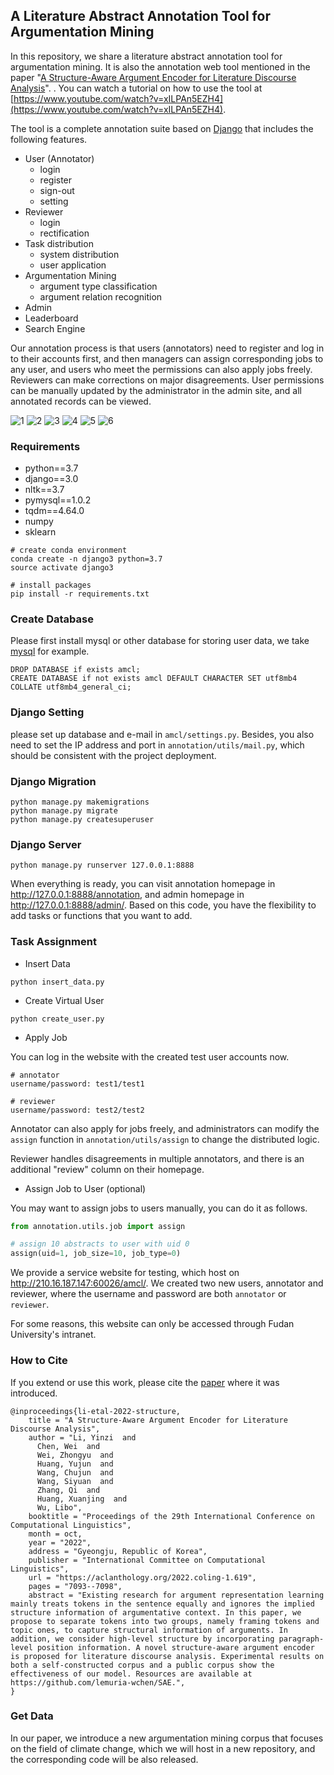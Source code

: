 ## A Literature Abstract Annotation Tool for Argumentation Mining

In this repository, we share a literature abstract annotation tool for argumentation mining. It is also the annotation web tool mentioned in the paper "[A Structure-Aware Argument Encoder for Literature Discourse Analysis](https://aclanthology.org/2022.coling-1.619/)". . You can watch a tutorial on how to use the tool at [https://www.youtube.com/watch?v=xILPAn5EZH4](https://www.youtube.com/watch?v=xILPAn5EZH4).    

The tool is a complete annotation suite based on [Django](https://www.djangoproject.com/) that includes the following features. 

- User (Annotator)
  - login
  - register
  - sign-out
  - setting
- Reviewer
  - login
  - rectification
- Task distribution
  - system distribution
  - user application
- Argumentation Mining
  - argument type classification
  - argument relation recognition
- Admin
- Leaderboard
- Search Engine

Our annotation process is that users (annotators) need to register and log in to their accounts first, and then managers can assign corresponding jobs to any user, and users who meet the permissions can also apply jobs freely. Reviewers can make corrections on major disagreements. User permissions can be manually updated by the administrator in the admin site, and all annotated records can be viewed.

![1](static/demo/1.png)
![2](static/demo/2.png)
![3](static/demo/3.png)
![4](static/demo/4.png)
![5](static/demo/5.png)
![6](static/demo/6.png)

### Requirements

- python==3.7
- django==3.0
- nltk==3.7
- pymysql==1.0.2
- tqdm==4.64.0
- numpy
- sklearn

```shell
# create conda environment
conda create -n django3 python=3.7
source activate django3

# install packages
pip install -r requirements.txt
```

### Create Database

Please first install mysql or other database for storing user data, we take [mysql](https://www.mysql.com/) for example.  

```mysql
DROP DATABASE if exists amcl;
CREATE DATABASE if not exists amcl DEFAULT CHARACTER SET utf8mb4 COLLATE utf8mb4_general_ci;
```

### Django Setting

please set up database and e-mail in `amcl/settings.py`. Besides, you also need to set the IP address and port in `annotation/utils/mail.py`, which should be consistent with the project deployment.  

### Django Migration

```shell
python manage.py makemigrations
python manage.py migrate
python manage.py createsuperuser
```

### Django Server

```shell
python manage.py runserver 127.0.0.1:8888
```

When everything is ready, you can visit annotation homepage in http://127.0.0.1:8888/annotation, and admin homepage in http://127.0.0.1:8888/admin/. Based on this code, you have the flexibility to add tasks or functions that you want to add. 

### Task Assignment

- Insert Data

```shell
python insert_data.py
```

- Create Virtual User

```shell
python create_user.py
```

- Apply Job

You can log in the website with the created test user accounts now. 

```
# annotator
username/password: test1/test1

# reviewer
username/password: test2/test2
```

Annotator can also apply for jobs freely, and administrators can modify the `assign` function in `annotation/utils/assign` to change the distributed logic. 

Reviewer handles disagreements in multiple annotators, and there is an additional "review" column on their homepage. 

- Assign Job to User (optional)

You may want to assign jobs to users manually, you can do it as follows.

```python
from annotation.utils.job import assign

# assign 10 abstracts to user with uid 0
assign(uid=1, job_size=10, job_type=0)
```

We provide a service website for testing, which host on http://210.16.187.147:60026/amcl/. We created two new users, annotator and reviewer, where the username and password are both `annotator` or `reviewer`.

For some reasons, this website can only be accessed through Fudan University's intranet. 

### How to Cite

If you extend or use this work, please cite the [paper](https://aclanthology.org/2022.coling-1.619/) where it was introduced. 

```
@inproceedings{li-etal-2022-structure,
    title = "A Structure-Aware Argument Encoder for Literature Discourse Analysis",
    author = "Li, Yinzi  and
      Chen, Wei  and
      Wei, Zhongyu  and
      Huang, Yujun  and
      Wang, Chujun  and
      Wang, Siyuan  and
      Zhang, Qi  and
      Huang, Xuanjing  and
      Wu, Libo",
    booktitle = "Proceedings of the 29th International Conference on Computational Linguistics",
    month = oct,
    year = "2022",
    address = "Gyeongju, Republic of Korea",
    publisher = "International Committee on Computational Linguistics",
    url = "https://aclanthology.org/2022.coling-1.619",
    pages = "7093--7098",
    abstract = "Existing research for argument representation learning mainly treats tokens in the sentence equally and ignores the implied structure information of argumentative context. In this paper, we propose to separate tokens into two groups, namely framing tokens and topic ones, to capture structural information of arguments. In addition, we consider high-level structure by incorporating paragraph-level position information. A novel structure-aware argument encoder is proposed for literature discourse analysis. Experimental results on both a self-constructed corpus and a public corpus show the effectiveness of our model. Resources are available at https://github.com/lemuria-wchen/SAE.",
}
```

### Get Data

In our paper, we introduce a new argumentation mining corpus that focuses on the field of climate change, which we will host in a new repository, and the corresponding code will be also released.

